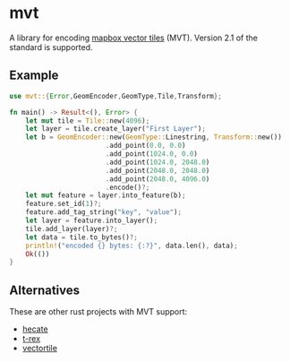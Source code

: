 # mvt
A library for encoding [mapbox vector tiles](https://github.com/mapbox/vector-tile-spec)
(MVT).  Version 2.1 of the standard is supported.

## Example

```rust
use mvt::{Error,GeomEncoder,GeomType,Tile,Transform};

fn main() -> Result<(), Error> {
    let mut tile = Tile::new(4096);
    let layer = tile.create_layer("First Layer");
    let b = GeomEncoder::new(GeomType::Linestring, Transform::new())
                        .add_point(0.0, 0.0)
                        .add_point(1024.0, 0.0)
                        .add_point(1024.0, 2048.0)
                        .add_point(2048.0, 2048.0)
                        .add_point(2048.0, 4096.0)
                        .encode()?;
    let mut feature = layer.into_feature(b);
    feature.set_id(1)?;
    feature.add_tag_string("key", "value");
    let layer = feature.into_layer();
    tile.add_layer(layer)?;
    let data = tile.to_bytes()?;
    println!("encoded {} bytes: {:?}", data.len(), data);
    Ok(())
}
```

## Alternatives

These are other rust projects with MVT support:
* [hecate](https://crates.io/crates/hecate)
* [t-rex](https://t-rex.tileserver.ch/)
* [vectortile](https://crates.io/crates/vectortile)
